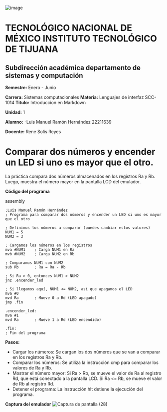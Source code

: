 ![image](https://github.com/user-attachments/assets/5df2554b-9929-4c19-9f0c-5abbfd2c6268)

# TECNOLÓGICO NACIONAL DE MÉXICO INSTITUTO TECNOLÓGICO DE TIJUANA
## Subdirección académica departamento de sistemas y computación

**Semestre:** Enero - Junio


**Carrera:** Sistemas computacionales
**Materia:** Lenguajes de interfaz SCC-1014
**Titulo:** Introduccion en Markdown
 
**Unidad:** 1


**Alumno:** 
-Luis Manuel Ramón Hernández 22211639
   
**Docente:**
  Rene Solis Reyes



# Comparar dos números y encender un LED si uno es mayor que el otro.

La práctica compara dos números almacenados en los registros Ra y Rb. Luego, muestra el número mayor en la pantalla LCD del emulador.

**Código del programa**

assembly
```assembly
;Luis Manuel Ramón Hernández
; Programa para comparar dos números y encender un LED si uno es mayor que el otro

; Definimos los números a comparar (puedes cambiar estos valores)
NUM1 = 5
NUM2 = 3

; Cargamos los números en los registros
mva #NUM1    ; Carga NUM1 en Ra
mvb #NUM2    ; Carga NUM2 en Rb

; Comparamos NUM1 con NUM2
sub Rb       ; Ra = Ra - Rb

; Si Ra > 0, entonces NUM1 > NUM2
jnz .encender_led

; Si llegamos aquí, NUM1 <= NUM2, así que apagamos el LED
mva #0
mvd Ra       ; Mueve 0 a Rd (LED apagado)
jmp .fin

.encender_led:
mva #1
mvd Ra       ; Mueve 1 a Rd (LED encendido)

.fin:
; Fin del programa

```

**Pasos:**

* Cargar los números: Se cargan los dos números que se van a comparar en los registros Ra y Rb.
* Comparar los números: Se utiliza la instrucción cmp para comparar los valores de Ra y Rb.
* Mostrar el número mayor:
Si Ra > Rb, se mueve el valor de Ra al registro Rd, que está conectado a la pantalla LCD.
Si Ra <= Rb, se mueve el valor de Rb al registro Rd.
* Detener el programa: La instrucción hlt detiene la ejecución del programa.


**Captura del emulador**
![Captura de pantalla (28)](https://github.com/user-attachments/assets/c58a6a88-6685-4dad-813c-fbfb4843b5aa)


